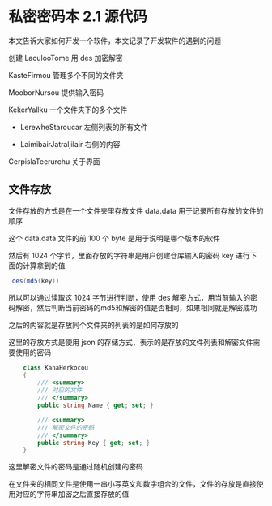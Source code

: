 # 私密密码本 2.1 源代码

本文告诉大家如何开发一个软件，本文记录了开发软件的遇到的问题

<!--more-->
<!-- csdn -->

创建 LaculooTome 用 des 加密解密

KasteFirmou 管理多个不同的文件夹

MooborNursou 提供输入密码

KekerYallku 一个文件夹下的多个文件

 - LerewheStaroucar 左侧列表的所有文件

 - LaimibairJatraljilair 右侧的内容

CerpislaTeerurchu 关于界面

## 文件存放

文件存放的方式是在一个文件夹里存放文件 data.data 用于记录所有存放的文件的顺序

这个 data.data 文件的前 100 个 byte 是用于说明是哪个版本的软件

然后有 1024 个字节，里面存放的字符串是用户创建仓库输入的密码 key 进行下面的计算拿到的值

```csharp
 des(md5(key))
```

所以可以通过读取这 1024 字节进行判断，使用 des 解密方式，用当前输入的密码解密，然后判断当前密码的md5和解密的值是否相同，如果相同就是解密成功

之后的内容就是存放同个文件夹的列表的是如何存放的

这里的存放方式是使用 json 的存储方式，表示的是存放的文件列表和解密文件需要使用的密码

```csharp
    class KanaHerkocou
    {
        /// <summary>
        /// 对应的文件
        /// </summary>
        public string Name { get; set; }

        /// <summary>
        /// 解密文件的密码
        /// </summary>
        public string Key { get; set; }
    }
```

这里解密文件的密码是通过随机创建的密码

在文件夹的相同文件是使用一串小写英文和数字组合的文件，文件的存放是直接使用对应的字符串加密之后直接存放的值


